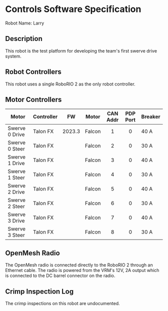 # Controls Software Specification

Robot Name: Larry

## Description

This robot is the test platform for developing the team's first swerve drive system.

## Robot Controllers

This robot uses a single RoboRIO 2 as the only robot controller.

## Motor Controllers

| Motor              | Controller   | FW     | Motor    |  CAN Addr  | PDP Port | Breaker |
|--------------------|--------------|--------|----------|:----------:|:--------:|---------|
| Swerve 0 Drive     | Talon FX     | 2023.3 | Falcon   |     1      |    0     | 40 A    |
| Swerve 0 Steer     | Talon FX     |        | Falcon   |     2      |    0     | 30 A    |
| Swerve 1 Drive     | Talon FX     |        | Falcon   |     3      |    0     | 40 A    |
| Swerve 1 Steer     | Talon FX     |        | Falcon   |     4      |    0     | 30 A    |
| Swerve 2 Drive     | Talon FX     |        | Falcon   |     5      |    0     | 40 A    |
| Swerve 2 Steer     | Talon FX     |        | Falcon   |     6      |    0     | 30 A    |
| Swerve 3 Drive     | Talon FX     |        | Falcon   |     7      |    0     | 40 A    |
| Swerve 3 Steer     | Talon FX     |        | Falcon   |     8      |    0     | 30 A    |

## OpenMesh Radio

The OpenMesh radio is connected directly to the RoboRIO 2 through an Ethernet cable. The radio is powered from the
VRM's 12V, 2A output which is connected to the DC barrel connector on the radio.

## Crimp Inspection Log

The crimp inspections on this robot are undocumented.
